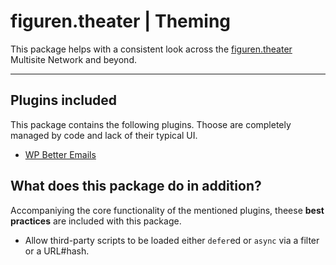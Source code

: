 # figuren.theater | Theming

This package helps with a consistent look across the [figuren.theater](https://figuren.theater) Multisite Network and beyond.

---

## Plugins included

This package contains the following plugins. 
Thoose are completely managed by code and lack of their typical UI.

* [WP Better Emails](https://wordpress.org/plugins/wp-better-emails/#developers)

## What does this package do in addition?

Accompaniying the core functionality of the mentioned plugins, theese **best practices** are included with this package.

- Allow third-party scripts to be loaded either `defer`ed or `async` via a filter or a URL#hash. 

